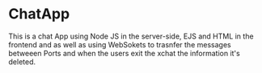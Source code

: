 # ChatApp

This is a chat App using Node JS in the server-side, EJS and HTML in the frontend and as well as using WebSokets to trasnfer the messages betweeen Ports and when the users exit the xchat the information it's deleted.

